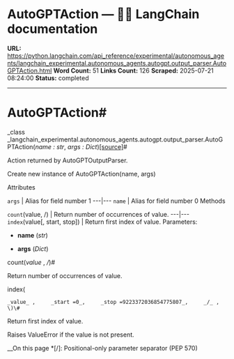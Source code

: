 # AutoGPTAction — 🦜🔗 LangChain  documentation

**URL:** https://python.langchain.com/api_reference/experimental/autonomous_agents/langchain_experimental.autonomous_agents.autogpt.output_parser.AutoGPTAction.html
**Word Count:** 51
**Links Count:** 126
**Scraped:** 2025-07-21 08:24:00
**Status:** completed

---

# AutoGPTAction\#

_class _langchain\_experimental.autonomous\_agents.autogpt.output\_parser.AutoGPTAction\(_name : str_, _args : Dict_\)[\[source\]](https://python.langchain.com/api_reference/_modules/langchain_experimental/autonomous_agents/autogpt/output_parser.html#AutoGPTAction)\#     

Action returned by AutoGPTOutputParser.

Create new instance of AutoGPTAction\(name, args\)

Attributes

`args` | Alias for field number 1   ---|---   `name` | Alias for field number 0      Methods

`count`\(value, /\) | Return number of occurrences of value.   ---|---   `index`\(value\[, start, stop\]\) | Return first index of value.      Parameters:     

  * **name** \(_str_\)

  * **args** \(_Dict_\)

count\(_value_ , _/_\)\#     

Return number of occurrences of value.

index\(

    _value_ ,     _start =0_,     _stop =9223372036854775807_,     _/_ , \)\#     

Return first index of value.

Raises ValueError if the value is not present.

__On this page   *[/]: Positional-only parameter separator (PEP 570)
